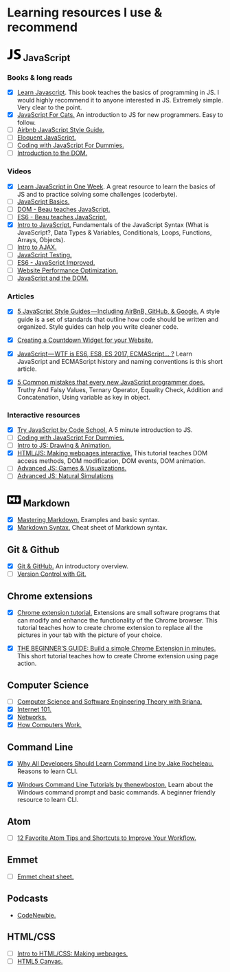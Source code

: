 # Learning resources I use & recommend

## ![JS icon](/images/js.png) JavaScript

### Books & long reads

- [x] [Learn Javascript](https://www.gitbook.com/book/gitbookio/javascript/details). This book teaches the basics of programming in JS. I would highly recommend it to anyone interested in JS. Extremely simple. Very clear to the point.
- [x] [JavaScript For Cats.](http://jsforcats.com/) An introduction to JS for new programmers. Easy to follow.
- [ ] [Airbnb JavaScript Style Guide.](https://github.com/airbnb/javascript)
- [ ] [Eloquent JavaScript.](https://eloquentjavascript.net/)
- [ ] [Coding with JavaScript For Dummies.](https://www.amazon.com/Coding-JavaScript-Dummies-Chris-Minnick/dp/1119056071)
- [ ] [Introduction to the DOM.](https://developer.mozilla.org/en-US/docs/Web/API/Document_Object_Model/Introduction)

### Videos

- [x] [Learn JavaScript in One Week](https://coderbyte.com/course/learn-javascript-in-one-week). A great resource to learn the basics of JS and to practice solving some challenges (coderbyte).
- [ ] [JavaScript Basics.](https://www.youtube.com/playlist?list=PLWKjhJtqVAbk2qRZtWSzCIN38JC_NdhW5)
- [ ] [DOM - Beau teaches JavaScript.](https://www.youtube.com/playlist?list=PLWKjhJtqVAbllLK6r2dnGjUVWB_cFNcuO)
- [ ] [ES6 - Beau teaches JavaScript.](https://www.youtube.com/playlist?list=PLWKjhJtqVAbljtmmeS0c-CEl2LdE-eR_F)
- [x] [Intro to JavaScript.](https://eu.udacity.com/course/intro-to-javascript--ud803) Fundamentals of the JavaScript Syntax (What is JavaScript?, Data Types & Variables, Conditionals, Loops, Functions, Arrays, Objects).
- [ ] [Intro to AJAX.](https://eu.udacity.com/course/intro-to-ajax--ud110)
- [ ] [JavaScript Testing.](https://eu.udacity.com/course/javascript-testing--ud549)
- [ ] [ES6 - JavaScript Improved.](https://eu.udacity.com/course/es6-javascript-improved--ud356)
- [ ] [Website Performance Optimization.](https://eu.udacity.com/course/website-performance-optimization--ud884)
- [ ] [JavaScript and the DOM.](https://www.udacity.com/course/javascript-and-the-dom--ud117)

### Articles

- [x] [5 JavaScript Style Guides — Including AirBnB, GitHub, & Google.](https://codeburst.io/5-javascript-style-guides-including-airbnb-github-google-88cbc6b2b7aa) A style guide is a set of standards that outline how code should be written and organized. Style guides can help you write cleaner code.
- [x] [Creating a Countdown Widget for your Website.](https://www.solodev.com/blog/web-design/creating-a-countdown-widget-for-your-website.stml)
- [x] [JavaScript — WTF is ES6, ES8, ES 2017, ECMAScript… ?](https://codeburst.io/javascript-wtf-is-es6-es8-es-2017-ecmascript-dca859e4821c) Learn JavaScript and ECMAScript history and naming conventions is this short article.

- [x] [5 Common mistakes that every new JavaScript programmer does.](https://codeburst.io/5-common-mistakes-that-every-new-javascript-programmer-does-d0559770d345) Truthy And Falsy Values, Ternary Operator, Equality Check, Addition and Concatenation, Using variable as key in object.

### Interactive resources

- [x] [Try JavaScript by Code School.](https://www.javascript.com/try) A 5 minute introduction to JS.
- [ ] [Coding with JavaScript For Dummies.](https://www.codecademy.com/en/tracks/coding-with-javascript-for-dummies)
- [ ] [Intro to JS: Drawing & Animation.](https://www.khanacademy.org/computing/computer-programming/programming)
- [x] [HTML/JS: Making webpages interactive.](https://www.khanacademy.org/computing/computer-programming/html-css-js) This tutorial teaches DOM access methods, DOM modification, DOM events, DOM animation.
- [ ] [Advanced JS: Games & Visualizations.](https://www.khanacademy.org/computing/computer-programming/programming-games-visualizations)
- [ ] [Advanced JS: Natural Simulations](https://www.khanacademy.org/computing/computer-programming/programming-natural-simulations)

## ![MD icon](/images/md.png) Markdown

- [x] [Mastering Markdown.](https://guides.github.com/features/mastering-markdown/) Examples and basic syntax.
- [x] [Markdown Syntax.](https://guides.github.com/pdfs/markdown-cheatsheet-online.pdf) Cheat sheet of Markdown syntax.

## Git & Github

- [x] [Git & GitHub.](https://www.youtube.com/playlist?list=PLWKjhJtqVAbkFiqHnNaxpOPhh9tSWMXIF) An introductory overview.
- [ ] [Version Control with Git.](https://eu.udacity.com/course/version-control-with-git--ud123)

## Chrome extensions

- [x] [Chrome extension tutorial.](https://github.com/jumbosushi/chrome-extension-tutorial) Extensions are small software programs that can modify and enhance the functionality of the Chrome browser. This tutorial teaches how to create chrome extension to replace all the pictures in your tab with the picture of your choice. 
- [x] [THE BEGINNER’S GUIDE: Build a simple Chrome Extension in minutes.](https://medium.com/@LindaHaviv/the-beginner-s-guide-build-a-simple-chrome-extension-in-minutes-498308ea406a) This short tutorial teaches how to create Chrome extension using page action.


## Computer Science

- [ ] [Computer Science and Software Engineering Theory with Briana.](https://www.youtube.com/playlist?list=PLWKjhJtqVAbmfoj2Th9fvxhHIeqFO7wOy)
- [x] [Internet 101.](https://www.khanacademy.org/computing/computer-science/internet-intro)
- [x] [Networks.](https://www.youtube.com/playlist?list=PLWKjhJtqVAblzbwhT83fRh5nNSHqywxrw)
- [x] [How Computers Work.](https://www.khanacademy.org/computing/computer-science/how-computers-work2)

## Command Line

- [x] [Why All Developers Should Learn Command Line by Jake Rocheleau.](https://www.hongkiat.com/blog/developers-command-line/) Reasons to learn CLI.
- [x] [Windows Command Line Tutorials by thenewboston.](https://www.youtube.com/playlist?list=PL6gx4Cwl9DGDV6SnbINlVUd0o2xT4JbMu) Learn about the Windows command prompt and basic commands. A beginner friendly resource to learn CLI.


## Atom

- [ ] [12 Favorite Atom Tips and Shortcuts to Improve Your Workflow.](https://www.sitepoint.com/12-favorite-atom-tips-and-shortcuts-to-improve-your-workflow/)


## Emmet
- [ ] [Emmet cheat sheet.](https://docs.emmet.io/cheat-sheet/)


## Podcasts

* [CodeNewbie.](https://www.codenewbie.org/podcast)

## HTML/CSS

- [ ] [Intro to HTML/CSS: Making webpages.](https://www.khanacademy.org/computing/computer-programming/html-css)
- [ ] [HTML5 Canvas.](https://eu.udacity.com/course/html5-canvas--ud292)

